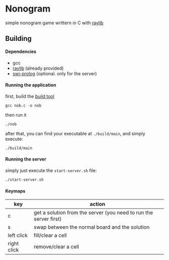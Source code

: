 # Nonogram
simple nonogram game writtern in C with [raylib](https://www.raylib.com/)

## Building
#### Dependencies
 - gcc
 - [raylib](https://www.raylib.com/) (already provided)
 - [swi-prolog](https://www.swi-prolog.org/) (optional. only for the server)

#### Running the application
first, build the [build tool](https://github.com/tsoding/nobuild)
```shell
gcc nob.c -o nob
```

then run it
```shell
./nob
```

after that, you can find your executable at `./build/main`, and simply execute:
```shell
./build/main
```

#### Running the server
simply just execute the `start-server.sh` file:
```shell
./start-server.sh
```

#### Keymaps
| key         | action                                                            |
| ----------- | ----------------------------------------------------------------- |
| c           | get a solution from the server (you need to run the server first) |
| s           | swap between the normal board and the solution                    |
| left click  | fill/clear a cell                                                 |
| right click | remove/clear a cell                                               |
